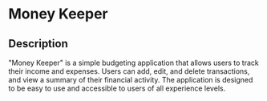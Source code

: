 # Money Keeper

## Description

"Money Keeper" is a simple budgeting application that allows users to track their income and expenses. Users can add, edit, and delete transactions, and view a summary of their financial activity. The application is designed to be easy to use and accessible to users of all experience levels.
